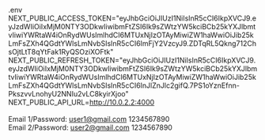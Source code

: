 .env </br>
NEXT_PUBLIC_ACCESS_TOKEN="eyJhbGciOiJIUzI1NiIsInR5cCI6IkpXVCJ9.eyJzdWIiOiIxMjM0NTY3ODkwIiwibmFtZSI6Ik9sZWtzYW5kciBCb25kYXJlbmtvIiwiYWRtaW4iOnRydWUsImlhdCI6MTUxNjIzOTAyMiwiZW1haWwiOiJib25kLmFsZXh4QGdtYWlsLmNvbSIsInR5cCI6ImFjY2VzcyJ9.ZDTqRL5Qkng712ChsOjtLtT8qYtFak1RyQSOziXOFtk"</br>
NEXT_PUBLIC_REFRESH_TOKEN="eyJhbGciOiJIUzI1NiIsInR5cCI6IkpXVCJ9.eyJzdWIiOiIxMjM0NTY3ODkwIiwibmFtZSI6Ik9sZWtzYW5kciBCb25kYXJlbmtvIiwiYWRtaW4iOnRydWUsImlhdCI6MTUxNjIzOTAyMiwiZW1haWwiOiJib25kLmFsZXh4QGdtYWlsLmNvbSIsInR5cCI6InJlZnJlc2gifQ.7PS1oYznEfnn-PkszvvLnohyU2NNIu2vLC8kyirXjoo"</br>
NEXT_PUBLIC_API_URL=http://10.0.2.2:4000</br>
</br>
Email 1/Password:
user1@gmail.com
1234567890
</br>
Email 2/Password:
user2@gmail.com
1234567890
